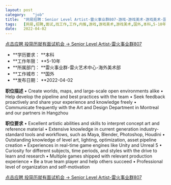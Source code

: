 ```yaml
---
layout:	post
category:	"job"
title:	"网易招聘：Senior Level Artist-雷火事业群807-游戏-游戏美术-游戏美术-国外本科5-10年"
tags:	[网易,招聘,面试,找工作,工作,内推,游戏,游戏美术,游戏美术,国外,本科,5-10年]
date:	2022-04-02
---
```


[点击应聘 投简历就有面试机会 -> Senior Level Artist-雷火事业群807](http://mobile.bole.netease.com/bole/boleDetail?id=38973&employeeId=346f03c3cda5f04c&key=all)



- **学历要求： **本科
- **工作年限： **5-10年
- **所属部门： **雷火事业群-雷火艺术中心-海外美术部
- **工作城市： **国外
- **发布日期： **2022-04-02



**职位描述**
•	Create worlds, maps, and large-scale open environments alike
•	Help develop the pipeline and best practices with the team
•	Seek feedback proactively and share your experience and knowledge freely
•	Communicate frequently with the Art and Design Department in Montreal and our partners in Hangzhou



**职位要求**
•	Excellent artistic abilities and skills to interpret concept art and reference material
•	Extensive knowledge in current generation industry-standard tools and workflows, such as Maya, Blender, Photoshop, Houdini
•	Outstanding knowledge of level art, lighting, optimization, asset pipeline creation
•	Experiences in real-time game engines like Unity and Unreal 5
•	Curiosity for different subjects, time periods, and styles with the drive to learn and research
•	Multiple games shipped with relevant production experience
•	Be a true team player and help others succeed
•	Professional level of organization and self-motivation



[点击应聘 投简历就有面试机会 -> Senior Level Artist-雷火事业群807](http://mobile.bole.netease.com/bole/boleDetail?id=38973&employeeId=346f03c3cda5f04c&key=all)